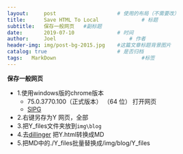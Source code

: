 ```yaml
---
layout:     post   				    # 使用的布局（不需要改）
title:      Save HTML To Local 				# 标题 
subtitle:   保存一般网页   #副标题
date:       2019-07-10 				# 时间
author:     Joel 						# 作者
header-img: img/post-bg-2015.jpg 	#这篇文章标题背景图片
catalog: true 						# 是否归档
tags:	MarkDown							#标签
---
```


**保存一般网页**

* 1\.使用windows版的chrome版本
    *  75.0.3770.100（正式版本） （64 位） 打开网页
    *  [SIPG](https://www.shobserver.com/toutiao/html/115104.html?group_id=6621114274582364680&app=) 
* 2\.右键另存为Y 网页，全部
* 3\.把Y_files文件夹放到`img\blog`
* 4\.去[dillinger](https://dillinger.io/) 把Y.html转换成MD
* 5\.把MD中的./Y_files批量替换成/img/blog/Y_files



